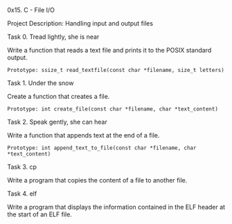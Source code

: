 0x15. C - File I/O

Project Description: Handling input and output files

Task 0. Tread lightly, she is near

Write a function that reads a text file and prints it to the POSIX standard output.

	Prototype: ssize_t read_textfile(const char *filename, size_t letters)

Task 1. Under the snow

Create a function that creates a file.

	Prototype: int create_file(const char *filename, char *text_content)

Task 2. Speak gently, she can hear

Write a function that appends text at the end of a file.

	Prototype: int append_text_to_file(const char *filename, char *text_content)

Task 3. cp

Write a program that copies the content of a file to another file.

Task 4. elf

Write a program that displays the information contained in the ELF header at the start of an ELF file.
